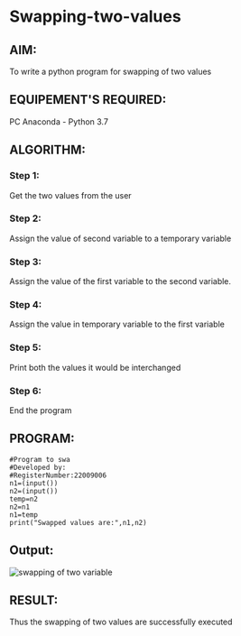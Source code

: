 # Swapping-two-values
## AIM:
To write a python program for swapping of two values
## EQUIPEMENT'S REQUIRED: 
PC
Anaconda - Python 3.7
## ALGORITHM: 
### Step 1:
Get the two values from the user
### Step 2: 
Assign the value of second variable to a temporary variable 
### Step 3: 
Assign the value of the first variable to the second variable.
### Step 4:  
Assign the value in temporary variable to the first variable
### Step 5: 
Print both the values it would be interchanged
### Step 6: 
End the program
## PROGRAM:
```
#Program to swa
#Developed by: 
#RegisterNumber:22009006
n1=(input())
n2=(input())
temp=n2
n2=n1
n1=temp
print("Swapped values are:",n1,n2)
```

## Output:
![swapping of two variable](https://user-images.githubusercontent.com/119477890/211183672-7bf48370-ec07-4619-8412-8f7cf19a73c0.png)



## RESULT:
Thus the swapping of two values are successfully executed



